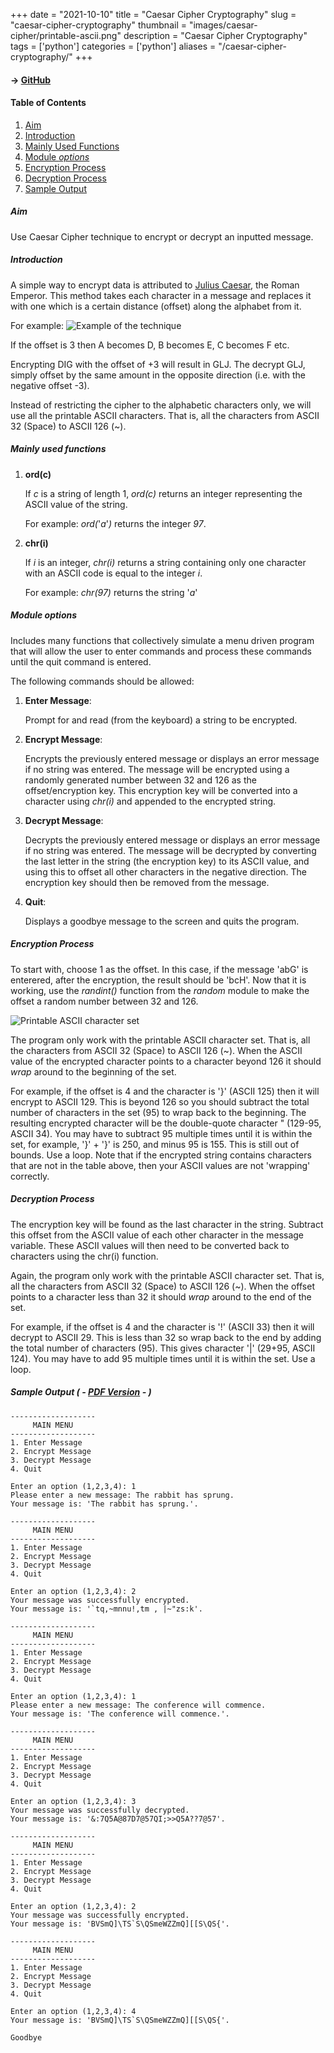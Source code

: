 +++
date = "2021-10-10"
title = "Caesar Cipher Cryptography"
slug = "caesar-cipher-cryptography"
thumbnail = "images/caesar-cipher/printable-ascii.png"
description = "Caesar Cipher Cryptography"
tags = ['python']
categories = ['python']
aliases = "/caesar-cipher-cryptography/"
+++

#### → [GitHub](https://github.com/tanducmai/caesar-cipher-cryptography)

#### Table of Contents

1. [Aim](#aim)
1. [Introduction](#introduction)
1. [Mainly Used Functions](#mainly-used-functions)
1. [Module *options*](#module-options)
1. [Encryption Process](#encryption-process)
1. [Decryption Process](#decryption-process)
1. [Sample Output](https://github.com/tanducmai/caesar-cipher-cryptography/blob/main/sample_output.pdf)

##### Aim

Use Caesar Cipher technique to encrypt or decrypt an inputted message.

##### Introduction

A simple way to encrypt data is attributed to [Julius
Caesar](http://en.wikipedia.org/wiki/Caesar_cipher), the Roman Emperor. This
method takes each character in a message and replaces it with one which is a
certain distance (offset) along the alphabet from it.

For example:
![Example of the technique](/images/caesar-cipher/example.png)

If the offset is 3 then A becomes D, B becomes E, C becomes F etc.

Encrypting DIG with the offset of +3 will result in GLJ. The decrypt GLJ, simply
offset by the same amount in the opposite direction (i.e. with the negative
offset -3).

Instead of restricting the cipher to the alphabetic characters only, we will use
all the printable ASCII characters. That is, all the characters from ASCII 32
(Space) to ASCII 126 (~).

##### Mainly used functions

1. **ord(c)**

   If *c* is a string of length 1, *ord(c)* returns an integer representing the
   ASCII value of the string.

   For example: *ord(*'*a*'*)* returns the integer *97*.

1. **chr(i)**

   If *i* is an integer, *chr(i)* returns a string containing only one character
   with an ASCII code is equal to the integer *i*.

   For example: *chr(97)* returns the string '*a*'

##### Module *options*

Includes many functions that collectively simulate a menu driven program that
will allow the user to enter commands and process these commands until the quit
command is entered.

The following commands should be allowed:

1. **Enter Message**:

   Prompt for and read (from the keyboard) a string to be encrypted.

1. **Encrypt Message**:

   Encrypts the previously entered message or displays an error message if no
   string was entered. The message will be encrypted using a randomly generated
   number between 32 and 126 as the offset/encryption key.  This encryption key
   will be converted into a character using *chr(i)* and appended to the
   encrypted string.

1. **Decrypt Message**:

   Decrypts the previously entered message or displays an error message if no
   string was entered. The message will be decrypted by converting the last
   letter in the string (the encryption key) to its ASCII value, and using this
   to offset all other characters in the negative direction. The encryption key
   should then be removed from the message.

1. **Quit**:

   Displays a goodbye message to the screen and quits the program.

##### Encryption Process

To start with, choose 1 as the offset. In this case, if the message 'abG' is
enterered, after the encryption, the result should be 'bcH'. Now that it is
working, use the *randint()* function from the *random* module to make the
offset a random number between 32 and 126.

![Printable ASCII character set](/images/caesar-cipher/printable-ascii.png)

The program only work with the printable ASCII character set. That is, all the
characters from ASCII 32 (Space) to ASCII 126 (~). When the ASCII value of the
encrypted character points to a character beyond 126 it should *wrap* around to
the beginning of the set.

For example, if the offset is 4 and the character is '}' (ASCII 125) then it
will encrypt to ASCII 129. This is beyond 126 so you should subtract the total
number of characters in the set (95) to wrap back to the beginning. The
resulting encrypted character will be the double-quote character " (129-95,
ASCII 34). You may have to subtract 95 multiple times until it is within the
set, for example, '}' + '}' is 250, and minus 95 is 155. This is still out of
bounds. Use a loop. Note that if the encrypted string contains characters that
are not in the table above, then your ASCII values are not 'wrapping' correctly.

##### Decryption Process

The encryption key will be found as the last character in the string.  Subtract
this offset from the ASCII value of each other character in the message
variable. These ASCII values will then need to be converted back to characters
using the chr(i) function.

Again, the program only work with the printable ASCII character set. That is,
all the characters from ASCII 32 (Space) to ASCII 126 (~). When the offset
points to a character less than 32 it should *wrap* around to the end of the
set.

For example, if the offset is 4 and the character is '!' (ASCII 33) then it will
decrypt to ASCII 29. This is less than 32 so wrap back to the end by adding the
total number of characters (95). This gives character '|' (29+95, ASCII 124).
You may have to add 95 multiple times until it is within the set. Use a loop.

##### Sample Output ( - [PDF Version](https://github.com/tanducmai/caesar-cipher-cryptography/blob/main/sample_output.pdf) - )

```text
-------------------
     MAIN MENU
-------------------
1. Enter Message
2. Encrypt Message
3. Decrypt Message
4. Quit

Enter an option (1,2,3,4): 1
Please enter a new message: The rabbit has sprung.
Your message is: 'The rabbit has sprung.'.

-------------------
     MAIN MENU
-------------------
1. Enter Message
2. Encrypt Message
3. Decrypt Message
4. Quit

Enter an option (1,2,3,4): 2
Your message was successfully encrypted.
Your message is: '`tq,~mnnu!,tm , |~"zs:k'.

-------------------
     MAIN MENU
-------------------
1. Enter Message
2. Encrypt Message
3. Decrypt Message
4. Quit

Enter an option (1,2,3,4): 1
Please enter a new message: The conference will commence.
Your message is: 'The conference will commence.'.

-------------------
     MAIN MENU
-------------------
1. Enter Message
2. Encrypt Message
3. Decrypt Message
4. Quit

Enter an option (1,2,3,4): 3
Your message was successfully decrypted.
Your message is: '&:7Q5A@87D7@57QI;>>Q5A??7@57'.

-------------------
     MAIN MENU
-------------------
1. Enter Message
2. Encrypt Message
3. Decrypt Message
4. Quit

Enter an option (1,2,3,4): 2
Your message was successfully encrypted.
Your message is: 'BVSmQ]\TS`S\QSmeWZZmQ][[S\QS{'.

-------------------
     MAIN MENU
-------------------
1. Enter Message
2. Encrypt Message
3. Decrypt Message
4. Quit

Enter an option (1,2,3,4): 4
Your message is: 'BVSmQ]\TS`S\QSmeWZZmQ][[S\QS{'.

Goodbye
```

